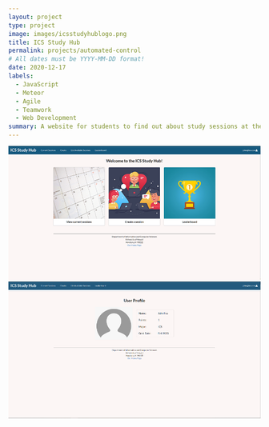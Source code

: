 ```yaml
---
layout: project
type: project
image: images/icsstudyhublogo.png
title: ICS Study Hub
permalink: projects/automated-control
# All dates must be YYYY-MM-DD format!
date: 2020-12-17
labels:
  - JavaScript
  - Meteor
  - Agile
  - Teamwork
  - Web Development
summary: A website for students to find out about study sessions at the ICSpace.
---
```



<img class="ui large left rounded image" src="/images/landing-page.png">

<img class="ui large left rounded image" src="/images/user-profile.png">

